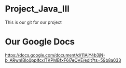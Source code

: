 # Project_Java_III
This is our git for our project

# Our Google Docs
https://docs.google.com/document/d/11AjY4b3jN-b_ARwnIBIo0ppIfcxITKPMBfxF6l7eOVE/edit?ts=59b8a033
